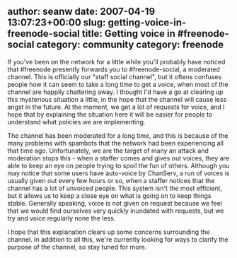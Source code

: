 author: seanw
date: 2007-04-19 13:07:23+00:00
slug: getting-voice-in-freenode-social
title: Getting voice in #freenode-social
category: community
category: freenode
---
If you've been on the network for a little while you'll probably have noticed that #freenode presently forwards you to #freenode-social, a moderated channel. This is officially our "staff social channel", but it oftens confuses people how it can seem to take a long time to get a voice, when most of the channel are happily chattering away. I thought I'd have a go at clearing up this mysterious situation a little, in the hope that the channel will cause less angst in the future. At the moment, we get a lot of requests for voice, and I hope that by explaining the situation here it will be easier for people to understand what policies we are implementing.

The channel has been moderated for a long time, and this is because of the many problems with spambots that the network had been experiencing all that time ago. Unfortunately, we are the target of many an attack and moderation stops this - when a staffer comes and gives out voices, they are able to keep an eye on people trying to spoil the fun of others. Although you may notice that some users have auto-voice by ChanServ, a run of voices is usually given out every few hours or so, when a staffer notices that the channel has a lot of unvoiced people. This system isn't the most efficient, but it allows us to keep a close eye on what is going on to keep things stable. Generally speaking, voice is not given on request because we feel that we would find ourselves very quickly inundated with requests, but we try and voice regularly none the less.

I hope that this explanation clears up some concerns surrounding the channel. In addition to all this, we're currently looking for ways to clarify the purpose of the channel, so stay tuned for more.
